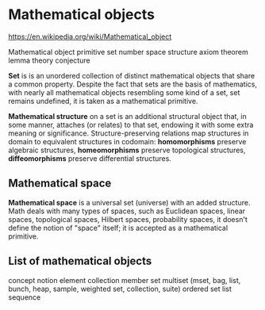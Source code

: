 # Mathematical objects

https://en.wikipedia.org/wiki/Mathematical_object


Mathematical object
primitive
set
number
space
structure
axiom
theorem
lemma
theory
conjecture



**Set** is is an unordered collection of distinct mathematical objects that share a common property. Despite the fact that sets are the basis of mathematics, with nearly all mathematical objects resembling some kind of a set, set remains undefined, it is taken as a mathematical primitive.



**Mathematical structure** on a set is an additional structural object that, in some manner, attaches (or relates) to that set, endowing it with some extra meaning or significance. Structure-preserving relations map structures in domain to equivalent structures in codomain: **homomorphisms** preserve algebraic structures, **homeomorphisms** preserve topological structures, **diffeomorphisms** preserve differential structures.


## Mathematical space
**Mathematical space** is a universal set (universe) with an added structure. Math deals with many types of spaces, such as Euclidean spaces, linear spaces, topological spaces, Hilbert spaces, probability spaces, it doesn't define the notion of "space" itself; it is accepted as a mathematical primitive.



## List of mathematical objects

concept
notion
element
collection
member
set
multiset (mset, bag, list, bunch, heap, sample, weighted set, collection, suite)
ordered set
list
sequence 
